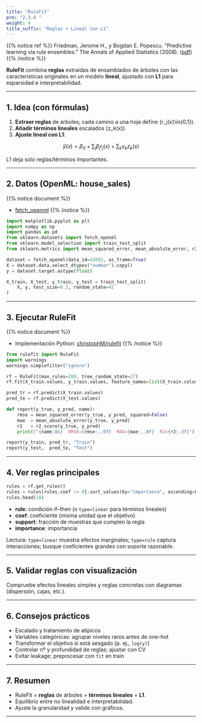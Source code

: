 ```yaml
---
title: "RuleFit"
pre: "2.3.4 "
weight: 4
title_suffix: "Reglas + Lineal con L1"
---
```


{{% notice ref %}}
Friedman, Jerome H., y Bogdan E. Popescu. “Predictive learning via rule ensembles.” The Annals of Applied Statistics (2008). ([pdf](https://jerryfriedman.su.domains/ftp/RuleFit.pdf))
{{% /notice %}}

<div class="pagetop-box">
  <p><b>RuleFit</b> combina <b>reglas</b> extraídas de ensamblados de árboles con las características originales en un modelo <b>lineal</b>, ajustado con <b>L1</b> para esparsidad e interpretabilidad.</p>
</div>

---

## 1. Idea (con fórmulas)

1) <b>Extraer reglas</b> de árboles; cada camino a una hoja define \(r_j(x)\in\{0,1\}).  
2) <b>Añadir términos lineales</b> escalados \(z_k(x)\).  
3) <b>Ajuste lineal con L1</b>:

$$
\hat y(x) = \beta_0 + \sum_j \beta_j r_j(x) + \sum_k \gamma_k z_k(x)
$$

L1 deja solo reglas/términos importantes.

---

## 2. Datos (OpenML: house_sales)

{{% notice document %}}
- [fetch_openml](https://scikit-learn.org/stable/modules/generated/sklearn.datasets.fetch_openml.html)
{{% /notice %}}

```python
import matplotlib.pyplot as plt
import numpy as np
import pandas as pd
from sklearn.datasets import fetch_openml
from sklearn.model_selection import train_test_split
from sklearn.metrics import mean_squared_error, mean_absolute_error, r2_score

dataset = fetch_openml(data_id=42092, as_frame=True)
X = dataset.data.select_dtypes("number").copy()
y = dataset.target.astype(float)

X_train, X_test, y_train, y_test = train_test_split(
    X, y, test_size=0.2, random_state=42
)
```

---

## 3. Ejecutar RuleFit

{{% notice document %}}
- Implementación Python: <a href="https://github.com/christophM/rulefit" target="_blank" rel="noopener">christophM/rulefit</a>
{{% /notice %}}

```python
from rulefit import RuleFit
import warnings
warnings.simplefilter("ignore")

rf = RuleFit(max_rules=200, tree_random_state=27)
rf.fit(X_train.values, y_train.values, feature_names=list(X_train.columns))

pred_tr = rf.predict(X_train.values)
pred_te = rf.predict(X_test.values)

def report(y_true, y_pred, name):
    rmse = mean_squared_error(y_true, y_pred, squared=False)
    mae  = mean_absolute_error(y_true, y_pred)
    r2   = r2_score(y_true, y_pred)
    print(f"{name:8s}  RMSE={rmse:,.0f}  MAE={mae:,.0f}  R2={r2:.3f}")

report(y_train, pred_tr, "Train")
report(y_test,  pred_te, "Test")
```

---

## 4. Ver reglas principales

```python
rules = rf.get_rules()
rules = rules[rules.coef != 0].sort_values(by="importance", ascending=False)
rules.head(10)
```

- <b>rule</b>: condición if–then (o `type=linear` para términos lineales)  
- <b>coef</b>: coeficiente (misma unidad que el objetivo)  
- <b>support</b>: fracción de muestras que cumplen la regla  
- <b>importance</b>: importancia

Lectura: `type=linear` muestra efectos marginales; `type=rule` captura interacciones; busque coeficientes grandes con soporte razonable.

---

## 5. Validar reglas con visualización

Compruebe efectos lineales simples y reglas concretas con diagramas (dispersión, cajas, etc.).

---

## 6. Consejos prácticos

- Escalado y tratamiento de atípicos  
- Variables categóricas: agrupar niveles raros antes de one-hot  
- Transformar el objetivo si está sesgado (p. ej., `log(y)`)  
- Controlar nº y profundidad de reglas; ajustar con CV  
- Evitar leakage; preprocesar con `fit` en train

---

## 7. Resumen

- RuleFit = <b>reglas</b> de árboles + <b>términos lineales</b> + <b>L1</b>.  
- Equilibrio entre no linealidad e interpretabilidad.  
- Ajuste la granularidad y valide con gráficos.

---

